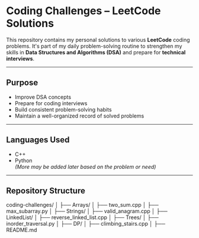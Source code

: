 #  Coding Challenges – LeetCode Solutions

This repository contains my personal solutions to various **LeetCode** coding problems. It's part of my daily problem-solving routine to strengthen my skills in **Data Structures and Algorithms (DSA)** and prepare for **technical interviews**.

---

##  Purpose

-  Improve DSA concepts
-  Prepare for coding interviews
-  Build consistent problem-solving habits
-  Maintain a well-organized record of solved problems

---

##  Languages Used

- C++
- Python  
*(More may be added later based on the problem or need)*

---

##  Repository Structure

coding-challenges/
│
├── Arrays/
│ ├── two_sum.cpp
│ ├── max_subarray.py
│
├── Strings/
│ ├── valid_anagram.cpp
│
├── LinkedList/
│ ├── reverse_linked_list.cpp
│
├── Trees/
│ ├── inorder_traversal.py
│
├── DP/
│ ├── climbing_stairs.cpp
│
├── README.md

